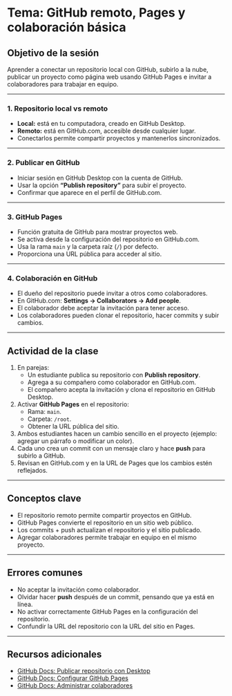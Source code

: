 # Tema: GitHub remoto, Pages y colaboración básica

## Objetivo de la sesión
Aprender a conectar un repositorio local con GitHub, subirlo a la nube, publicar un proyecto como página web usando GitHub Pages e invitar a colaboradores para trabajar en equipo.

---

### 1. Repositorio local vs remoto
- **Local:** está en tu computadora, creado en GitHub Desktop.  
- **Remoto:** está en GitHub.com, accesible desde cualquier lugar.  
- Conectarlos permite compartir proyectos y mantenerlos sincronizados.  

---

### 2. Publicar en GitHub
- Iniciar sesión en GitHub Desktop con la cuenta de GitHub.  
- Usar la opción **“Publish repository”** para subir el proyecto.  
- Confirmar que aparece en el perfil de GitHub.com.  

---

### 3. GitHub Pages
- Función gratuita de GitHub para mostrar proyectos web.  
- Se activa desde la configuración del repositorio en GitHub.com.  
- Usa la rama `main` y la carpeta raíz (`/`) por defecto.  
- Proporciona una URL pública para acceder al sitio.  

---

### 4. Colaboración en GitHub
- El dueño del repositorio puede invitar a otros como colaboradores.  
- En GitHub.com: **Settings → Collaborators → Add people**.  
- El colaborador debe aceptar la invitación para tener acceso.  
- Los colaboradores pueden clonar el repositorio, hacer commits y subir cambios.  

---

## Actividad de la clase

1. En parejas:  
   - Un estudiante publica su repositorio con **Publish repository**.  
   - Agrega a su compañero como colaborador en GitHub.com.  
   - El compañero acepta la invitación y clona el repositorio en GitHub Desktop.  
2. Activar **GitHub Pages** en el repositorio:  
   - Rama: `main`.  
   - Carpeta: `/root`.  
   - Obtener la URL pública del sitio.  
3. Ambos estudiantes hacen un cambio sencillo en el proyecto (ejemplo: agregar un párrafo o modificar un color).  
4. Cada uno crea un commit con un mensaje claro y hace **push** para subirlo a GitHub.  
5. Revisan en GitHub.com y en la URL de Pages que los cambios estén reflejados.  

---

## Conceptos clave
- El repositorio remoto permite compartir proyectos en GitHub.  
- GitHub Pages convierte el repositorio en un sitio web público.  
- Los commits + push actualizan el repositorio y el sitio publicado.  
- Agregar colaboradores permite trabajar en equipo en el mismo proyecto.  

---

## Errores comunes
- No aceptar la invitación como colaborador.  
- Olvidar hacer **push** después de un commit, pensando que ya está en línea.  
- No activar correctamente GitHub Pages en la configuración del repositorio.  
- Confundir la URL del repositorio con la URL del sitio en Pages.  

---

## Recursos adicionales
- [GitHub Docs: Publicar repositorio con Desktop](https://docs.github.com/es/desktop)  
- [GitHub Docs: Configurar GitHub Pages](https://docs.github.com/es/pages/getting-started-with-github-pages/creating-a-github-pages-site)  
- [GitHub Docs: Administrar colaboradores](https://docs.github.com/es/account-and-profile/setting-up-and-managing-your-personal-account-on-github/managing-access-to-your-personal-repositories/inviting-collaborators-to-a-personal-repository)  
